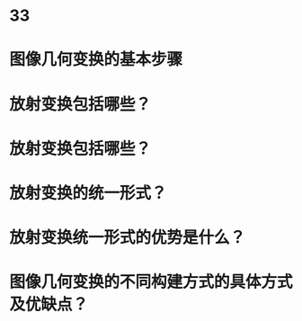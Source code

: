 # 33
# 图像几何变换的基本步骤


# 放射变换包括哪些？


# 放射变换包括哪些？


# 放射变换的统一形式？


# 放射变换统一形式的优势是什么？


# 图像几何变换的不同构建方式的具体方式及优缺点？